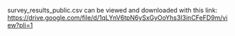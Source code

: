 survey_results_public.csv can be viewed and downloaded with this link:
https://drive.google.com/file/d/1qLYnV6tpN6ySxGyOoYhs3I3inCFeFD9m/view?pli=1
